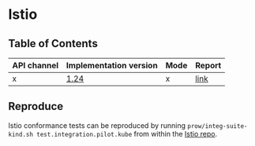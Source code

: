 # Istio

## Table of Contents

|API channel|Implementation version|Mode|Report|
|-----------|----------------------|----|------|
|x|[1.24](https://github.com/istio/istio/releases/tag/1.24.0)|x|[link](./experimental-1.24-default-report.yaml)|

## Reproduce

Istio conformance tests can be reproduced by running `prow/integ-suite-kind.sh test.integration.pilot.kube` from within the [Istio repo](https://github.com/istio/istio).